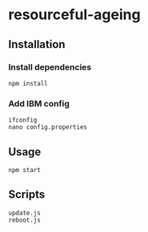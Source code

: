 # resourceful-ageing

## Installation

### Install dependencies

```shell
npm install
```

### Add IBM config

```shell
ifconfig
nano config.properties
```

## Usage

```shell
npm start
```

## Scripts
```shell
update.js
reboot.js
```
